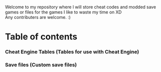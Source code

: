 Welcome to my repository where I will store cheat codes and modded save games or files for the games I like to waste my time on XD <br/>
Any contributers are welcome. :)

# Table of contents <br/>
### **Cheat Engine Tables** (Tables for use with Cheat Engine) <br/>
### **Save files** (Custom save files) <br/>
